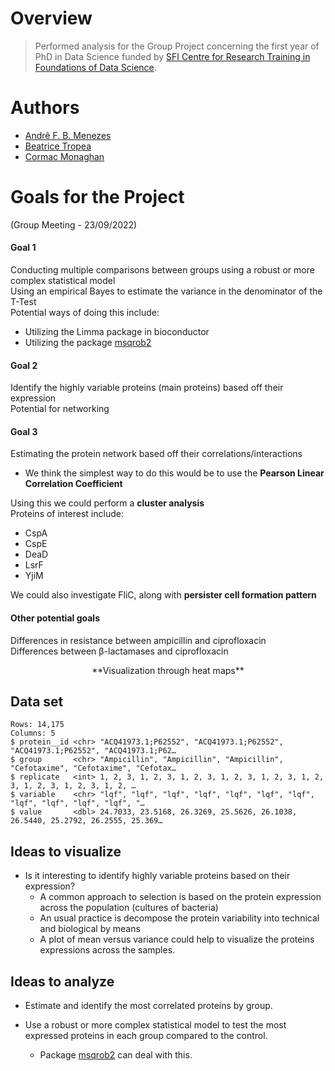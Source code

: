 # Overview

> Performed analysis for the Group Project concerning the first year of PhD in Data Science funded by 
[SFI Centre for Research Training in Foundations of Data Science](https://www.data-science.ie/).

# Authors

- [Andrê F. B. Menezes](https://andrmenezes.github.io/about/)
- [Beatrice Tropea](https://www.data-science.ie/user/beatrice+tropea/)
- [Cormac Monaghan](https://www.data-science.ie/user/cormac+monaghan/)


# **Goals for the Project**
(Group Meeting - 23/09/2022)


#### **Goal 1**
Conducting multiple comparisons between groups using a robust or more complex statistical model\
Using an empirical Bayes to estimate the variance in the denominator of the T-Test\
Potential ways of doing this include:

* Utilizing the Limma package in bioconductor
* Utilizing the package [msqrob2](http://bioconductor.org/packages/release/bioc/html/msqrob2.html) 
  
  
#### **Goal 2**
Identify the highly variable proteins (main proteins) based off their expression\
Potential for networking
  
#### **Goal 3**
Estimating the protein network based off their correlations/interactions

* We think the simplest way to do this would be to use the **Pearson Linear Correlation Coefficient**

Using this we could perform a **cluster analysis**\
Proteins of interest include:

* CspA
* CspE
* DeaD
* LsrF
* YjiM

We could also investigate FliC, along with **persister cell formation pattern**

#### **Other potential goals**
Differences in resistance between ampicillin and ciprofloxacin\
Differences between β-lactamases and ciprofloxacin
  

<div align="center">**Visualization through heat maps**</div>


## Data set

```
Rows: 14,175
Columns: 5
$ protein__id <chr> "ACQ41973.1;P62552", "ACQ41973.1;P62552", "ACQ41973.1;P62552", "ACQ41973.1;P62…
$ group       <chr> "Ampicillin", "Ampicillin", "Ampicillin", "Cefotaxime", "Cefotaxime", "Cefotax…
$ replicate   <int> 1, 2, 3, 1, 2, 3, 1, 2, 3, 1, 2, 3, 1, 2, 3, 1, 2, 3, 1, 2, 3, 1, 2, 3, 1, 2, …
$ variable    <chr> "lqf", "lqf", "lqf", "lqf", "lqf", "lqf", "lqf", "lqf", "lqf", "lqf", "lqf", "…
$ value       <dbl> 24.7033, 23.5168, 26.3269, 25.5626, 26.1038, 26.5440, 25.2792, 26.2555, 25.369…
```


## Ideas to visualize

- Is it interesting to identify highly variable proteins based on their expression?
  - A common approach to selection is based on the protein expression across the population (cultures of bacteria)
  - An usual practice is decompose the protein variability into technical and
  biological by means
  - A plot of mean versus variance could help to visualize the proteins expressions across the samples.
  


## Ideas to analyze

- Estimate and identify the most correlated proteins by group. 

- Use a robust or more complex statistical model to test the most expressed
proteins in each group compared to the control.
  - Package [msqrob2](http://bioconductor.org/packages/release/bioc/html/msqrob2.html) can deal with this.
  
  



